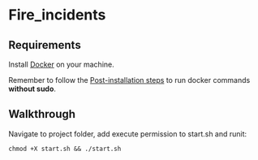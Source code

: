 # Fire_incidents

## Requirements

Install [Docker](https://docs.docker.com/engine/install/) on your machine.

Remember to follow the [Post-installation steps](https://docs.docker.com/engine/install/linux-postinstall/) to run docker commands **without sudo**.

## Walkthrough

Navigate to project folder, add execute permission to start.sh and runit:
```
chmod +X start.sh && ./start.sh
```
